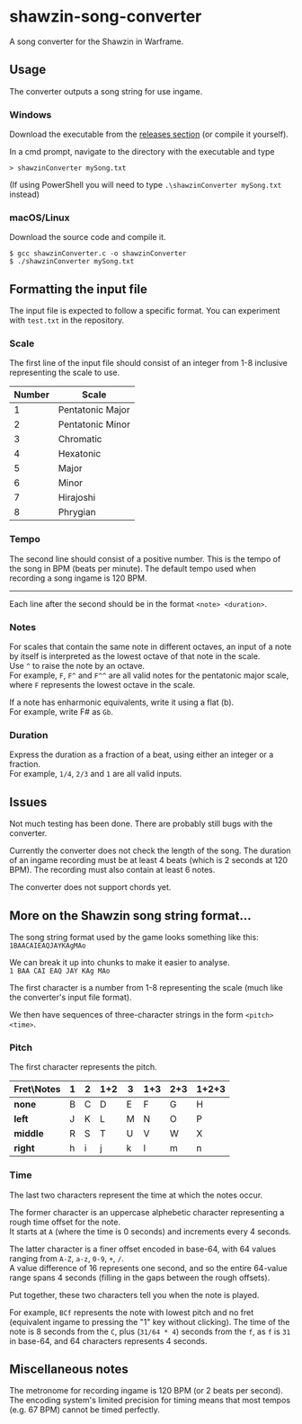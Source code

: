 # shawzin-song-converter
A song converter for the Shawzin in Warframe. 

## Usage
The converter outputs a song string for use ingame.
### Windows
Download the executable from the [releases section](https://github.com/PKBeam/shawzin-song-converter/releases) (or compile it yourself).

In a cmd prompt, navigate to the directory with the executable and type
```
> shawzinConverter mySong.txt
```
(If using PowerShell you will need to type `.\shawzinConverter mySong.txt` instead)
### macOS/Linux
Download the source code and compile it.
```
$ gcc shawzinConverter.c -o shawzinConverter
$ ./shawzinConverter mySong.txt
```

## Formatting the input file
The input file is expected to follow a specific format.
You can experiment with `test.txt` in the repository.

### Scale
The first line of the input file should consist of an integer from 1-8 inclusive representing the scale to use.

Number | Scale |
--- | --- |
1 | Pentatonic Major |
2 | Pentatonic Minor |
3 | Chromatic |
4 | Hexatonic |
5 | Major |
6 | Minor |
7 | Hirajoshi |
8 | Phrygian |

### Tempo
The second line should consist of a positive number. This is the tempo of the song in BPM (beats per minute).
The default tempo used when recording a song ingame is 120 BPM.

---

Each line after the second should be in the format `<note> <duration>`.

### Notes

For scales that contain the same note in different octaves, an input of a note by itself is interpreted as the lowest octave of that note in the scale.  
Use `^` to raise the note by an octave.  
For example, `F`, `F^` and `F^^` are all valid notes for the pentatonic major scale, where `F` represents the lowest octave in the scale.

If a note has enharmonic equivalents, write it using a flat (b).  
For example, write F# as `Gb`.

### Duration

Express the duration as a fraction of a beat, using either an integer or a fraction.  
For example, `1/4`, `2/3` and `1` are all valid inputs.

## Issues
Not much testing has been done. There are probably still bugs with the converter.

Currently the converter does not check the length of the song.
The duration of an ingame recording must be at least 4 beats (which is 2 seconds at 120 BPM).
The recording must also contain at least 6 notes.

The converter does not support chords yet.

## More on the Shawzin song string format...

The song string format used by the game looks something like this:  
`1BAACAIEAQJAYKAgMAo`

We can break it up into chunks to make it easier to analyse.  
`1 BAA CAI EAQ JAY KAg MAo`

The first character is a number from 1-8 representing the scale (much like the converter's input file format).

We then have sequences of three-character strings in the form `<pitch> <time>`.

### Pitch

The first character represents the pitch.

Fret\Notes | 1 | 2 | 1+2 | 3 | 1+3 | 2+3 | 1+2+3
--- | --- | --- | --- | --- | --- | --- | --- |
**none** | B | C | D | E | F | G | H |
**left** | J | K | L | M | N | O | P |
**middle** | R | S | T | U | V | W | X |
**right** | h | i | j | k | l | m | n |

### Time

The last two characters represent the time at which the notes occur.

The former character is an uppercase alphebetic character representing a rough time offset for the note.  
It starts at `A` (where the time is 0 seconds) and increments every 4 seconds.

The latter character is a finer offset encoded in base-64, with 64 values ranging from `A-Z`, `a-z`, `0-9`, `+`, `/`.  
A value difference of 16 represents one second, and so the entire 64-value range spans 4 seconds (filling in the gaps between the rough offsets).

Put together, these two characters tell you when the note is played.

For example, `BCf` represents the note with lowest pitch and no fret (equivalent ingame to pressing the "1" key without clicking).
The time of the note is 8 seconds from the `C`, plus (`31/64 * 4`) seconds from the `f`, as `f` is `31` in base-64, and 64 characters represents 4 seconds.

## Miscellaneous notes
The metronome for recording ingame is 120 BPM (or 2 beats per second).  
The encoding system's limited precision for timing means that most tempos (e.g. 67 BPM) cannot be timed perfectly.  
